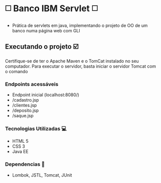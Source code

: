 # ◻️ Banco IBM Servlet ◻️
- Prática de servlets em java, implementando o projeto de OO de um banco numa página web com GLI
## Executando o projeto ☑️
Certifique-se de ter o Apache Maven e o TomCat instalado no seu computador.
Para executar o servidor, basta iniciar o servidor Tomcat com o comando
### Endpoints acessáveis
- Endpoint inicial (localhost:8080/)
- /cadastro.jsp
- /clientes.jsp
- /deposito.jsp
- /saque.jsp
### Tecnologias Utilizadas 💻
- HTML 5
- CSS 3
- Java EE
### Dependencias 🧰
- Lombok, JSTL, Tomcat, JUnit
